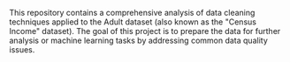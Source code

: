 This repository contains a comprehensive analysis of data cleaning techniques applied to the Adult dataset (also known as the "Census Income" dataset). The goal of this project is to prepare the data for further analysis or machine learning tasks by addressing common data quality issues.
